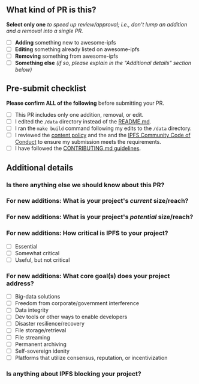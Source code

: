 ## What kind of PR is this?
**Select only one** *to speed up review/approval; i.e., don't lump an addition and a removal into a single PR.*

- [ ] **Adding** something new to awesome-ipfs
- [ ] **Editing** something already listed on awesome-ipfs
- [ ] **Removing** something from awesome-ipfs
- [ ] **Something else** *(if so, please explain in the "Additional details" section below)*

<!-- If your change is not listed above, please remove the checklist bellow. -->

## Pre-submit checklist
**Please confirm ALL of the following** before submitting your PR.

- [ ] This PR includes only one addition, removal, or edit.
- [ ] I edited the `/data` directory instead of the [README.md](https://github.com/ipfs/awesome-ipfs/blob/master/README.md).
- [ ] I ran the `make build` command following my edits to the `/data` directory.
- [ ] I reviewed the [content policy](https://github.com/ipfs/awesome-ipfs/blob/master/POLICY.md) and the and the [IPFS Community Code of Conduct](https://github.com/ipfs/community/blob/master/code-of-conduct.md) to ensure my submission meets the requirements.
- [ ] I have followed the [CONTRIBUTING.md guidelines](https://github.com/ipfs/awesome-ipfs/blob/master/CONTRIBUTING.md).

## Additional details

### Is there anything else we should know about this PR?
<!-- If you've checked "Something else" above, or just want to provide additional info or clarification, please do so here. -->

### For new additions: What is your project's *current* size/reach?
<!--This could be number of users, number of integrations, frequency of use, or any other key metrics. If your PR isn't for a new addition to awesome-ipfs, or you don't know these numbers, you can leave this out.-->

### For new additions: What is your project's *potential* size/reach?
<!--This could be number of users, number of integrations, frequency of use, or any other key metrics. If your PR isn't for a new addition to awesome-ipfs, or you don't know these numbers, you can leave this out.-->

### For new additions: How critical is IPFS to your project?
<!--Choose one. If your PR isn't for a new addition to awesome-ipfs, you can leave this out.-->
- [ ] Essential
- [ ] Somewhat critical
- [ ] Useful, but not critical

### For new additions: What core goal(s) does your project address?
<!--Choose as many as apply. If your PR isn't for a new addition to awesome-ipfs, you can leave this out.-->
- [ ] Big-data solutions
- [ ] Freedom from corporate/government interference
- [ ] Data integrity
- [ ] Dev tools or other ways to enable developers
- [ ] Disaster resilience/recovery
- [ ] File storage/retrieval
- [ ] File streaming
- [ ] Permanent archiving
- [ ] Self-sovereign idenity
- [ ] Platforms that utilize consensus, reputation, or incentivization

### Is anything about IPFS blocking your project?
<!--If aspects of IPFS are hindering your project's progress, please elaborate here.-->
